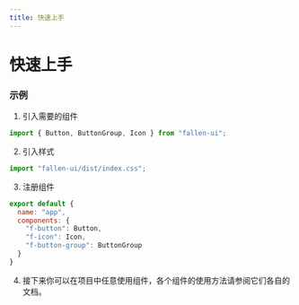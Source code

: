```yaml
---
title: 快速上手
---
```


# 快速上手

### 示例

1. 引入需要的组件
```js
import { Button, ButtonGroup, Icon } from "fallen-ui";
```
2. 引入样式
```js
import "fallen-ui/dist/index.css";
```

3. 注册组件
```js
export default {
  name: "app",
  components: {
    "f-button": Button,
    "f-icon": Icon,
    "f-button-group": ButtonGroup
  }
}
```
4. 接下来你可以在项目中任意使用组件，各个组件的使用方法请参阅它们各自的文档。